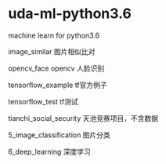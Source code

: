 # uda-ml-python3.6
machine learn for python3.6

image_similar 图片相似比对

opencv_face opencv 人脸识别

tensorflow_example tf官方例子

tensorflow_test tf测试

tianchi_social_security 天池竞赛项目，不含数据

5_image_classification 图片分类

6_deep_learning 深度学习


